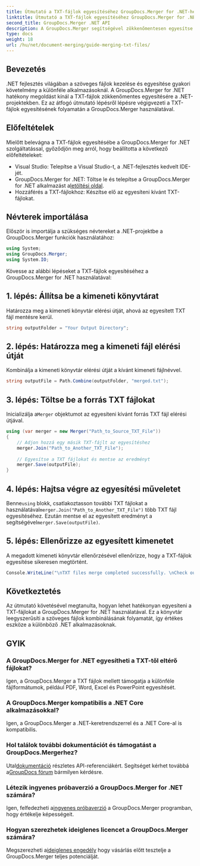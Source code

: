 ```yaml
---
title: Útmutató a TXT-fájlok egyesítéséhez GroupDocs.Merger for .NET-hez
linktitle: Útmutató a TXT-fájlok egyesítéséhez GroupDocs.Merger for .NET-hez
second_title: GroupDocs.Merger .NET API
description: A GroupDocs.Merger segítségével zökkenőmentesen egyesítse a TXT-fájlokat a .NET-ben. Lépésről lépésre útmutató fejlesztőknek. Dokumentáció és támogatás elérhető.
type: docs
weight: 18
url: /hu/net/document-merging/guide-merging-txt-files/
---
```

## Bevezetés
.NET fejlesztés világában a szöveges fájlok kezelése és egyesítése gyakori követelmény a különféle alkalmazásoknál. A GroupDocs.Merger for .NET hatékony megoldást kínál a TXT-fájlok zökkenőmentes egyesítésére a .NET-projektekben. Ez az átfogó útmutató lépésről lépésre végigvezeti a TXT-fájlok egyesítésének folyamatán a GroupDocs.Merger használatával.
## Előfeltételek
Mielőtt belevágna a TXT-fájlok egyesítésébe a GroupDocs.Merger for .NET szolgáltatással, győződjön meg arról, hogy beállította a következő előfeltételeket:
- Visual Studio: Telepítse a Visual Studio-t, a .NET-fejlesztés kedvelt IDE-jét.
-  GroupDocs.Merger for .NET: Töltse le és telepítse a GroupDocs.Merger for .NET alkalmazást a[letöltési oldal](https://releases.groupdocs.com/merger/net/).
- Hozzáférés a TXT-fájlokhoz: Készítse elő az egyesíteni kívánt TXT-fájlokat.

## Névterek importálása
Először is importálja a szükséges névtereket a .NET-projektbe a GroupDocs.Merger funkciók használatához:
```csharp
using System; 
using GroupDocs.Merger;
using System.IO;
```

Kövesse az alábbi lépéseket a TXT-fájlok egyesítéséhez a GroupDocs.Merger for .NET használatával:
## 1. lépés: Állítsa be a kimeneti könyvtárat
Határozza meg a kimeneti könyvtár elérési útját, ahová az egyesített TXT fájl mentésre kerül.
```csharp
string outputFolder = "Your Output Directory";
```
## 2. lépés: Határozza meg a kimeneti fájl elérési útját
Kombinálja a kimeneti könyvtár elérési útját a kívánt kimeneti fájlnévvel.
```csharp
string outputFile = Path.Combine(outputFolder, "merged.txt");
```
## 3. lépés: Töltse be a forrás TXT fájlokat
 Inicializálja a`Merger` objektumot az egyesíteni kívánt forrás TXT fájl elérési útjával.
```csharp
using (var merger = new Merger("Path_to_Source_TXT_File"))
{
    // Adjon hozzá egy másik TXT-fájlt az egyesítéshez
    merger.Join("Path_to_Another_TXT_File");
    
    // Egyesítse a TXT fájlokat és mentse az eredményt
    merger.Save(outputFile);
}
```
## 4. lépés: Hajtsa végre az egyesítési műveletet
 Benne`using` blokk, csatlakoztasson további TXT fájlokat a használatával`merger.Join("Path_to_Another_TXT_File")` több TXT fájl egyesítéséhez. Ezután mentse el az egyesített eredményt a segítségével`merger.Save(outputFile)`.
## 5. lépés: Ellenőrizze az egyesített kimenetet
A megadott kimeneti könyvtár ellenőrzésével ellenőrizze, hogy a TXT-fájlok egyesítése sikeresen megtörtént.
```csharp
Console.WriteLine("\nTXT files merge completed successfully. \nCheck output in {0}", outputFolder);
```

## Következtetés
Az útmutató követésével megtanulta, hogyan lehet hatékonyan egyesíteni a TXT-fájlokat a GroupDocs.Merger for .NET használatával. Ez a könyvtár leegyszerűsíti a szöveges fájlok kombinálásának folyamatát, így értékes eszköze a különböző .NET alkalmazásoknak.

## GYIK
### A GroupDocs.Merger for .NET egyesítheti a TXT-től eltérő fájlokat?
Igen, a GroupDocs.Merger a TXT fájlok mellett támogatja a különféle fájlformátumok, például PDF, Word, Excel és PowerPoint egyesítését.
### A GroupDocs.Merger kompatibilis a .NET Core alkalmazásokkal?
Igen, a GroupDocs.Merger a .NET-keretrendszerrel és a .NET Core-al is kompatibilis.
### Hol találok további dokumentációt és támogatást a GroupDocs.Mergerhez?
 Utal[dokumentáció](https://reference.groupdocs.com/merger/net/) részletes API-referenciákért. Segítséget kérhet továbbá a[GroupDocs fórum](https://forum.groupdocs.com/c/merger/32) bármilyen kérdésre.
### Létezik ingyenes próbaverzió a GroupDocs.Merger for .NET számára?
 Igen, felfedezheti a[ingyenes próbaverzió](https://releases.groupdocs.com/) a GroupDocs.Merger programban, hogy értékelje képességeit.
### Hogyan szerezhetek ideiglenes licencet a GroupDocs.Merger számára?
 Megszerezheti a[ideiglenes engedély](https://purchase.groupdocs.com/temporary-license/) hogy vásárlás előtt tesztelje a GroupDocs.Merger teljes potenciálját.